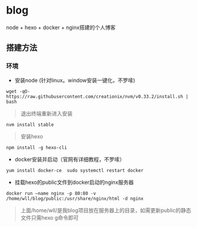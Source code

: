 # blog
node + hexo + docker + nginx搭建的个人博客

## 搭建方法

### 环境

- 安装node (针对linux。window安装一键化，不罗嗦)

`
wget -qO- https://raw.githubusercontent.com/creationix/nvm/v0.33.2/install.sh | bash
`

> 退出终端重新进入安装

`
nvm install stable
`

> 安装hexo

`
npm install -g hexo-cli
`

- docker安装并启动（官网有详细教程，不罗嗦）

`
yum install docker-ce 
sudo systemctl restart docker
`

- 挂载hexo的public文件到docker启动的nginx服务器

`
docker run –name nginx -p 80:80 -v /home/wll/blog/public:/usr/share/nginx/html -d nginx
`

> 上面/home/wll/是我blog项目放在服务器上的目录，如需更新public的静态文件只需hexo g命令即可